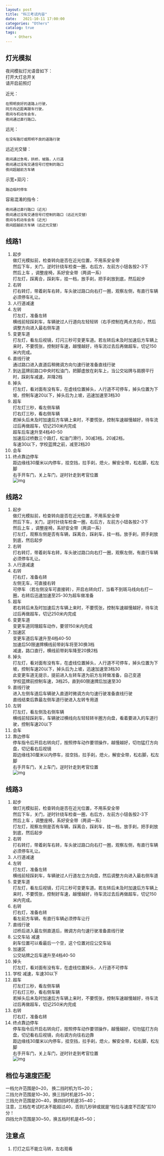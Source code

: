 ```yaml
---                
layout: post                
title: "科三考试内容" 
date:   2021-10-11 17:00:00                 
categories: "Others"                
catalog: true                
tags:                 
    - Others                
---      
```


## 灯光模拟
夜间模拟灯光语音如下：    
打开大灯总开关  
请开启前照灯  

近光：  

    在照明良好的道路上行驶，  
    同方向近距离跟车行驶，  
    夜间与机动车会车，  
    夜间通过直行路口，  

远光：  

    在没有路灯或照明不良的道路行驶  

远近光交替：  

    夜间通过急弯，拱桥，坡路，人行道  
    夜间通过没有交通信号灯控制的路口  
    夜间超越前方车辆  

示宽+双闪：   

    路边临时停车  

容易混淆的指令：   

    夜间通过直行路口（近光）  
    夜间通过没有交通信号灯控制的路口（远近光交替）  
    夜间与机动车会车（近光）  
    夜间超越前方车辆（远近光交替）  

## 线路1  
1. 起步   
做灯光模拟前，检查转向是否在近光位置，不用系安全带   
然后下车，关门，逆时针绕车检查一圈，右后方，左前方小钮各按2-3下   
然后上车  ，调整座椅，系好安全带（两调一系）   
打左灯，踩离合，踩刹车，挂一档，放手刹，把手刹放到底，然后起步  
2. 右转  
打右转灯，带着刹车右转，车头驶过路口向右打一圈，观察左侧，有直行车辆必须停车礼让。  
3. 人行道减速   
4. 左转  
打左灯，准备左转   
横线前轻踩刹车，车辆驶过人行道向左轻轻转（右手控制在两点方向），然后调整方向进入最右侧车道  
5. 变更车道  
打左灯，看左后视镜，灯闪三秒可变更车道。若左转后未及时加速后方车辆上来时，不要慌张，控制好车速，越慢越好，待车流过去后再做超车，切记150米内完成。   
6. 直线行驶  
通过路口进入直道后稍微调方向匀速行驶准备直线行驶  
7. 到达蓝牌前路口中央时松油门，把脚虚放在刹车上，当公交站牌与肩膀平行时，踩刹车减速，并降2档  
8. 掉头  
打左灯，看对面有没有车，在虚线位置掉头，人行道不可停车，掉头位置为下坡，控制车速20以下，掉头后为上坡，迅速加速至3档30  
9. 超车  
打左灯三秒，看左侧车辆  
打右灯三秒，看右侧车辆  
若掉头后未及时加速后方车辆上来时，不要慌张，控制车速越慢越好，待车流过后再做超车，切记250米内完成   
超车后车速升至4档40-50  
加速后过桥数三个路灯，松油门滑行，30减3档，20减2档，  
车速30以下，学校蓝牌之前，减至2档20   
10. 会车   
11. 终点靠边停车   
距边缘线30厘米以内停车，挂空挡，拉手刹，熄火，解安全带，松右脚，松左脚  
右手开车门，关上车门，逆时针走到考官位置   
![img](https://github.com/kerwenzhang/kerwenzhang.github.io/blob/master/_posts/image/drive1.jpg?raw=true)  

## 线路2
1. 起步  
做灯光模拟前，检查转向是否在近光位置，不用系安全带   
然后下车，关门，逆时针绕车检查一圈，右后方，左前方小钮各按2-3下   
然后上车  ，调整座椅，系好安全带（两调一系）   
打左灯，观察左侧是否有车辆，踩离合，踩刹车，挂一档，放手刹，把手刹放到底，然后起步   
2. 右转  
打右转灯，带着刹车右转，车头驶过路口向右打一圈，观察左侧，有直行车辆必须停车礼让。  
3. 人行道减速   
4. 右转  
打右灯，准备右转   
左侧无车，可直接右转  
可停车 （若左侧没车可直接转），开启右转向灯，当看不到斑马线向右打一圈，右转后迅速加速至25-30为超车做准备  
5. 超车  
若右转后未及时加速后方车辆上来时，不要慌张，控制车速越慢越好，待车流过后再做超车，切记250米内完成  
6. 变更车道  
变更车道同理超车动作，要领150米内完成  
7. 加速区  
变更车道后车速升至4档40-50   
加速后50限速牌横线前带刹车将至30换3档  
减速，路口直行，横线前带刹车降至20换2档  
8. 掉头  
打左灯，看对面有没有车，在虚线位置掉头，人行道不可停车，掉头位置为下坡，控制车速20以下，掉头后为上坡，迅速加速至3档30   
此变更车道无提示，提前进入左转车道为前方左转做准备，自己变道  
学校蓝牌前控制车速，3档25，直到60限速牌后加速至30   
9. 直线行驶  
进入左侧车道后车辆驶入直道时微调方向匀速行驶准备直线行驶   
直线结束后靠最左侧车道行驶进入左转专用道   
10. 左转  
打左灯，看左侧及右侧车辆  
横线前轻踩刹车，车辆驶过横线向左轻轻转半圈方向盘，看着要进入的车道行驶，控制车速20以下  
11. 会车  
12. 靠边停车  
停车指令后开启右转向灯，按照停车动作要领操作，越慢越好，切勿猛打方向盘，切记看右后视镜  
距边缘线30厘米以内停车，挂空挡，拉手刹，熄火，解安全带，松右脚，松左脚  
右手开车门，关上车门，逆时针走到考官位置  
![img](https://github.com/kerwenzhang/kerwenzhang.github.io/blob/master/_posts/image/drive2.jpg?raw=true)  

## 线路3
1. 起步  
做灯光模拟前，检查转向是否在近光位置，不用系安全带   
然后下车，关门，逆时针绕车检查一圈，右后方，左前方小钮各按2-3下   
然后上车  ，调整座椅，系好安全带（两调一系）   
打左灯，观察左侧是否有车辆，踩离合，踩刹车，挂一档，放手刹，把手刹放到底，然后起步    
2. 右转  
打右转灯，带着刹车右转，车头驶过路口向右打一圈，观察左侧，有直行车辆必须停车礼让。  
3. 人行道减速   
4. 左转  
打左灯，准备左转   
横线前轻踩刹车，车辆驶过人行道左立方向盘，然后调整方向进入最右侧车道  
5. 变更车道  
打左灯，看左后视镜，灯闪三秒可变更车道。若左转后未及时加速后方车辆上来时，不要慌张，控制好车速，越慢越好，待车流过去后再做超车，切记150米内完成。   
6. 右转  
打右灯，准备右转   
看左前方车辆，有直行车辆必须停车让行  
7. 直线行驶  
过桥后进入最左侧直道后，微调方向匀速行驶准备直线行驶  
8. 公交车站 减速  
刹车位置可以看最后一个空，这个位置对应公交车站  
9. 加速区  
公交站牌之后车速升至4档40-50  
10. 掉头  
打左灯，看对面有没有车，在虚线位置掉头，人行道不可停车  
11. 学校 
减速，车速30以下  
12. 超车  
打左灯三秒，看左侧车辆  
打右灯三秒，看右侧车辆  
若掉头后未及时加速后方车辆上来时，不要慌张，控制车速越慢越好，待车流过后再做超车，切记250米内完成    
13. 右转  
打右灯，准备右转   
14. 终点靠边停车  
停车指令后开启右转向灯，按照停车动作要领操作，越慢越好，切勿猛打方向盘，切记看右后视镜，向右调方向往右边靠  
距边缘线30厘米以内停车，挂空挡，拉手刹，熄火，解安全带，松右脚，松左脚  
右手开车门，关上车门，逆时针走到考官位置  
![img](https://github.com/kerwenzhang/kerwenzhang.github.io/blob/master/_posts/image/drive3.jpg?raw=true)  

## 档位与速度匹配  
一档允许范围是0~20， 换二挡时机为15~20；  
二挡允许范围是10~30，换三挡时机是25~30；  
三挡允许范围是20~40，换四挡时机是35~40；    
注意，三档在考试时决不能超过40，否则几秒钟或就是“档位与速度不匹配”扣10分！  
四挡允许范围是30~50，换五档时机是45~50；  

## 注意点  
1. 打灯之后不能立马转，左右观看   

